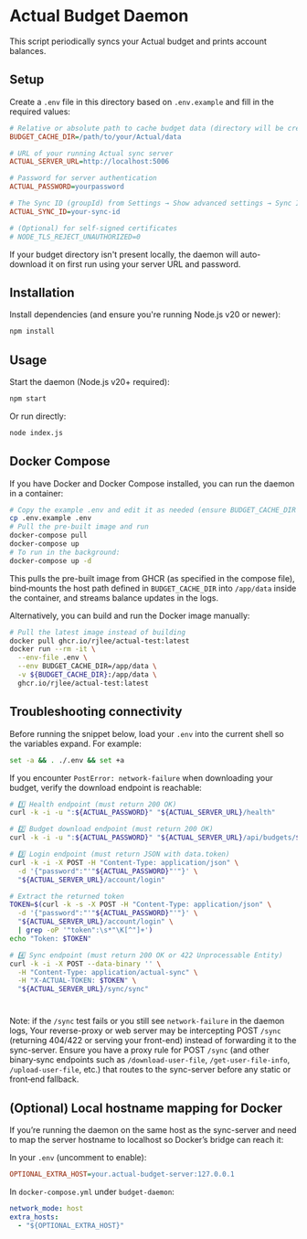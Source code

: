 # Actual Budget Daemon

This script periodically syncs your Actual budget and prints account balances.

## Setup

Create a `.env` file in this directory based on `.env.example` and fill in the required values:

```ini
# Relative or absolute path to cache budget data (directory will be created if missing)
BUDGET_CACHE_DIR=/path/to/your/Actual/data

# URL of your running Actual sync server
ACTUAL_SERVER_URL=http://localhost:5006

# Password for server authentication
ACTUAL_PASSWORD=yourpassword

# The Sync ID (groupId) from Settings → Show advanced settings → Sync ID
ACTUAL_SYNC_ID=your-sync-id

# (Optional) for self-signed certificates
# NODE_TLS_REJECT_UNAUTHORIZED=0
```

If your budget directory isn't present locally, the daemon will auto-download it on first run using your server URL and password.

## Installation

Install dependencies (and ensure you're running Node.js v20 or newer):

```bash
npm install
```

## Usage

Start the daemon (Node.js v20+ required):

```bash
npm start
```

Or run directly:

```bash
node index.js
```

## Docker Compose

If you have Docker and Docker Compose installed, you can run the daemon in a container:

```bash
# Copy the example .env and edit it as needed (ensure BUDGET_CACHE_DIR is an absolute host path)
cp .env.example .env
# Pull the pre-built image and run
docker-compose pull
docker-compose up
# To run in the background:
docker-compose up -d
```

This pulls the pre-built image from GHCR (as specified in the compose file), bind‑mounts the host path defined in `BUDGET_CACHE_DIR` into `/app/data` inside the container, and streams balance updates in the logs.

Alternatively, you can build and run the Docker image manually:

```bash
# Pull the latest image instead of building
docker pull ghcr.io/rjlee/actual-test:latest
docker run --rm -it \
  --env-file .env \
  --env BUDGET_CACHE_DIR=/app/data \
  -v ${BUDGET_CACHE_DIR}:/app/data \
  ghcr.io/rjlee/actual-test:latest
```

## Troubleshooting connectivity

Before running the snippet below, load your `.env` into the current shell so the variables expand. For example:

```bash
set -a && . ./.env && set +a
```

If you encounter `PostError: network-failure` when downloading your budget, verify the download endpoint is reachable:

```bash
# 1️⃣ Health endpoint (must return 200 OK)
curl -k -i -u ":${ACTUAL_PASSWORD}" "${ACTUAL_SERVER_URL}/health"

# 2️⃣ Budget download endpoint (must return 200 OK)
curl -k -i -u ":${ACTUAL_PASSWORD}" "${ACTUAL_SERVER_URL}/api/budgets/${ACTUAL_SYNC_ID}/download"

# 3️⃣ Login endpoint (must return JSON with data.token)
curl -k -i -X POST -H "Content-Type: application/json" \
  -d '{"password":"'"${ACTUAL_PASSWORD}"'"}' \
  "${ACTUAL_SERVER_URL}/account/login"

# Extract the returned token
TOKEN=$(curl -k -s -X POST -H "Content-Type: application/json" \
  -d '{"password":"'"${ACTUAL_PASSWORD}"'"}' \
  "${ACTUAL_SERVER_URL}/account/login" \
  | grep -oP '"token":\s*"\K[^"]+')
echo "Token: $TOKEN"

# 4️⃣ Sync endpoint (must return 200 OK or 422 Unprocessable Entity)
curl -k -i -X POST --data-binary '' \
  -H "Content-Type: application/actual-sync" \
  -H "X-ACTUAL-TOKEN: $TOKEN" \
  "${ACTUAL_SERVER_URL}/sync/sync"
```

#

Note: if the `/sync` test fails or you still see `network-failure` in the daemon logs,
Your reverse-proxy or web server may be intercepting POST `/sync` (returning 404/422 or serving your front-end) instead of forwarding it to the sync-server. Ensure you have a proxy rule for POST `/sync` (and other binary‑sync endpoints such as `/download-user-file`, `/get-user-file-info`, `/upload-user-file`, etc.) that routes to the sync-server before any static or front‑end fallback.

## (Optional) Local hostname mapping for Docker
If you’re running the daemon on the same host as the sync-server and need to map
the server hostname to localhost so Docker’s bridge can reach it:

In your `.env` (uncomment to enable):

```ini
OPTIONAL_EXTRA_HOST=your.actual-budget-server:127.0.0.1
```

In `docker-compose.yml` under `budget-daemon`:

```yaml
network_mode: host
extra_hosts:
  - "${OPTIONAL_EXTRA_HOST}"
```
